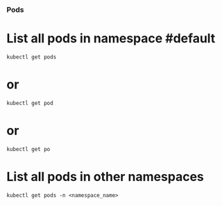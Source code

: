 ### Pods

# List all pods in namespace #default
```
kubectl get pods
```
# or
```
kubectl get pod
```
# or
```
kubectl get po
```
# List all pods in other namespaces

```
kubectl get pods -n <namespace_name>
```
